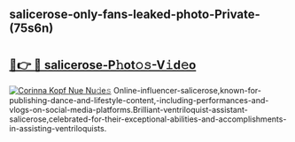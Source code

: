 ## salicerose-only-fans​-leaked-photo​-Private-(75s6n)


# <h2><a href="https://mediaupload.pro?title=salicerose&ref=git">🔗👉 🔴 salicerose-P𝚑ot𝚘𝚜-V𝚒d𝚎o</a></h2>

[![Corinna Kopf Nue Nu𝚍e𝚜](https://i.imgur.com/0qMVB7G.gif)](https://mediaupload.pro?title=salicerose&ref=git)
Online-influencer-salicerose,known-for-publishing-dance-and-lifestyle-content,-including-performances-and-vlogs-on-social-media-platforms.Brilliant-ventriloquist-assistant-salicerose,celebrated-for-their-exceptional-abilities-and-accomplishments-in-assisting-ventriloquists.  